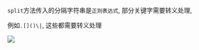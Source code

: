 `split`方法传入的分隔字符串是`正则表达式`, 部分关键字需要转义处理, 

例如`.[]()\|`, 这些都需要转义处理

![](https://youpaiyun.zongqilive.cn//20190925210919.png)

